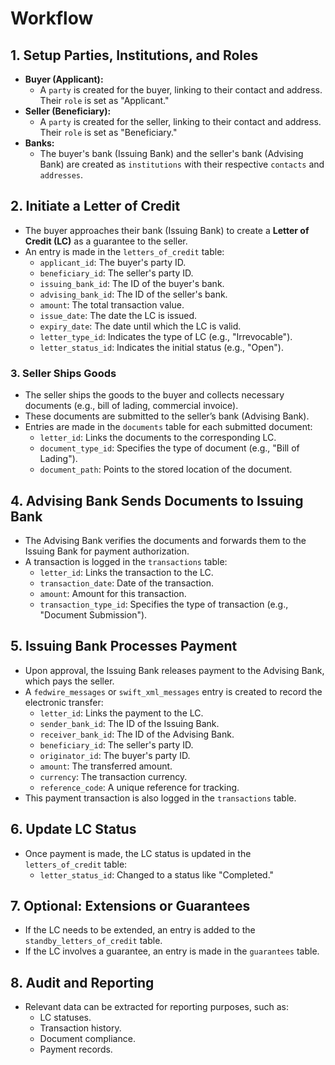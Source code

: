 # Workflow

## 1. **Setup Parties, Institutions, and Roles**

* **Buyer (Applicant):**
  * A `party` is created for the buyer, linking to their contact and address. Their `role` is set as "Applicant."
* **Seller (Beneficiary):**
  * A `party` is created for the seller, linking to their contact and address. Their `role` is set as "Beneficiary."
* **Banks:**
  * The buyer's bank (Issuing Bank) and the seller's bank (Advising Bank) are created as `institutions` with their respective `contacts` and `addresses`.

## 2. **Initiate a Letter of Credit**

* The buyer approaches their bank (Issuing Bank) to create a **Letter of Credit (LC)** as a guarantee to the seller.
* An entry is made in the `letters_of_credit` table:
  * `applicant_id`: The buyer's party ID.
  * `beneficiary_id`: The seller's party ID.
  * `issuing_bank_id`: The ID of the buyer's bank.
  * `advising_bank_id`: The ID of the seller's bank.
  * `amount`: The total transaction value.
  * `issue_date`: The date the LC is issued.
  * `expiry_date`: The date until which the LC is valid.
  * `letter_type_id`: Indicates the type of LC (e.g., "Irrevocable").
  * `letter_status_id`: Indicates the initial status (e.g., "Open").

### 3. **Seller Ships Goods**

* The seller ships the goods to the buyer and collects necessary documents (e.g., bill of lading, commercial invoice).
* These documents are submitted to the seller’s bank (Advising Bank).
* Entries are made in the `documents` table for each submitted document:
  * `letter_id`: Links the documents to the corresponding LC.
  * `document_type_id`: Specifies the type of document (e.g., "Bill of Lading").
  * `document_path`: Points to the stored location of the document.

## 4. **Advising Bank Sends Documents to Issuing Bank**

* The Advising Bank verifies the documents and forwards them to the Issuing Bank for payment authorization.
* A transaction is logged in the `transactions` table:
  * `letter_id`: Links the transaction to the LC.
  * `transaction_date`: Date of the transaction.
  * `amount`: Amount for this transaction.
  * `transaction_type_id`: Specifies the type of transaction (e.g., "Document Submission").

## 5. **Issuing Bank Processes Payment**

* Upon approval, the Issuing Bank releases payment to the Advising Bank, which pays the seller.
* A `fedwire_messages` or `swift_xml_messages` entry is created to record the electronic transfer:
  * `letter_id`: Links the payment to the LC.
  * `sender_bank_id`: The ID of the Issuing Bank.
  * `receiver_bank_id`: The ID of the Advising Bank.
  * `beneficiary_id`: The seller's party ID.
  * `originator_id`: The buyer's party ID.
  * `amount`: The transferred amount.
  * `currency`: The transaction currency.
  * `reference_code`: A unique reference for tracking.
* This payment transaction is also logged in the `transactions` table.

## 6. **Update LC Status**

* Once payment is made, the LC status is updated in the `letters_of_credit` table:
  * `letter_status_id`: Changed to a status like "Completed."

## 7. **Optional: Extensions or Guarantees**

* If the LC needs to be extended, an entry is added to the `standby_letters_of_credit` table.
* If the LC involves a guarantee, an entry is made in the `guarantees` table.

## 8. **Audit and Reporting**

* Relevant data can be extracted for reporting purposes, such as:
  * LC statuses.
  * Transaction history.
  * Document compliance.
  * Payment records.
